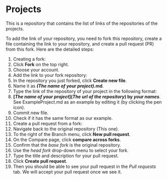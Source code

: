 # Projects
This is a repository that contains the list of links of the repositories of the projects.

To add the link of your repository, you need to fork this repository, create a file containing the link to your repository, and create a pull request (PR) from this fork. Here are the detailed steps:

1. Creating a fork:
  1. Click **Fork** on the top right.
  2. Choose your account.
2. Add the link to your fork repository:
  1. In the repository you just forked, click **Create new file**.
  2. Name it as **_(The name of your project)_.md**.
  3. Type the link of the repository of your project in the following format:
  4. **\[_The name of your project_\]\(_The url of the repository_\) by _your names_**. See ExampleProject.md as an example by editing it (by clicking the pen icon).
  5. Commit new file.
  6. Check if it has the same format as our example.
3. Create a pull request from a fork:
  1. Navigate back to the original repository (This one).
  2. To the right of the Branch menu, click **New pull request**.
  3. On the Compare page, click **compare across forks**.
  4. Confirm that the *base fork* is the original repository. 
  5. Use the *head fork* drop-down menu to select your fork.
  6. Type the title and description for your pull request.
  7. Click **Create pull request**.
4. Then you should be able to see your pull request in the *Pull requests* tab. We will accept your pull request once we see it.
